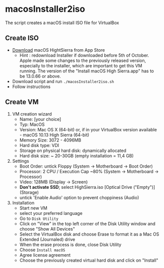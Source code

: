 # macosInstaller2iso

The script creates a macOS install ISO file for VirtualBox

## Create ISO
* [Download](https://itunes.apple.com/de/app/macos-high-sierra/id1246284741) macOS HightSierra from App Store
    * Hint : redownload Installer if downloaded before 5th of October. Apple made some changes to the previously released version, especially to the installer, which are important to get this VM running. The version of the "Install macOS High Sierra.app" has to be 13.0.66 or above.
* Download script and run `./macosInstaller2iso.sh`
* Follow instructions

## Create VM
1. VM creation wizard
    * Name: [your choice]
    * Typ: MacOS
    * Version: Mac OS X (64-bit) or, if in your VirtualBox version available - macOS 10.13 High Sierra (64-bit)
    * Memory Size: 3072 - 4096MB
    * Hard disk type: VDI
    * Storage on physical hard disk: dynamically allocated
    * Hard disk size: ~ 20-30GB (empty installation = 11,4 GB)
2. Settings
    * Boot Order: untick Floppy (System -> Motherboard -> Boot Order)
    * Processor: 2 CPU / Execution Cap ~80% (System -> Motherboard -> Processor)
    * Video: 128MB (Display -> Screen)
    * **Don't activate SSD**; select HighSierra.iso [Optical Drive ("Empty")] (Storage) 
    * untick 'Enable Audio' option to prevent choppiness (Audio)
3. Installation
    * Start new VM
    * select your preferred language
    * Go to `Disk Utility`
    * Click on "View" in the top left corner of the Disk Utility window and choose "Show All Devices"
    * Select the VirtualBox disk and choose Erase to format it as a Mac OS Extended (Journaled) drive
    * When the erase process is done, close Disk Utility
    * Choose `Install macOS`
    * Agree license agreement
    * Choose the previously created virtual hard disk and click on "Install"
    